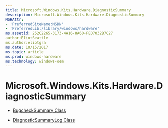 ```yaml
---
title: Microsoft.Windows.Kits.Hardware.DiagnosticSummary
description: Microsoft.Windows.Kits.Hardware.DiagnosticSummary
MSHAttr:
- 'PreferredSiteName:MSDN'
- 'PreferredLib:/library/windows/hardware'
ms.assetid: 252C2265-3173-4A16-8A60-FE07032B7C27
author:EliotSeattle
ms.author:eliotgra
ms.date: 10/15/2017
ms.topic: article
ms.prod: windows-hardware
ms.technology: windows-oem
---
```


# Microsoft.Windows.Kits.Hardware.DiagnosticSummary


-   [BugcheckSummary Class](bugchecksummary-class.md)

-   [DiagnosticSummaryLog Class](diagnosticsummarylog-class.md)

 

 






